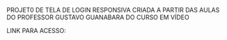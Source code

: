 
PROJET0 DE TELA DE LOGIN RESPONSIVA CRIADA A PARTIR DAS AULAS DO PROFESSOR GUSTAVO GUANABARA DO CURSO EM VÍDEO

LINK PARA ACESSO:
